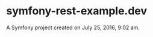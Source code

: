symfony-rest-example.dev
========================

A Symfony project created on July 25, 2016, 9:02 am.
